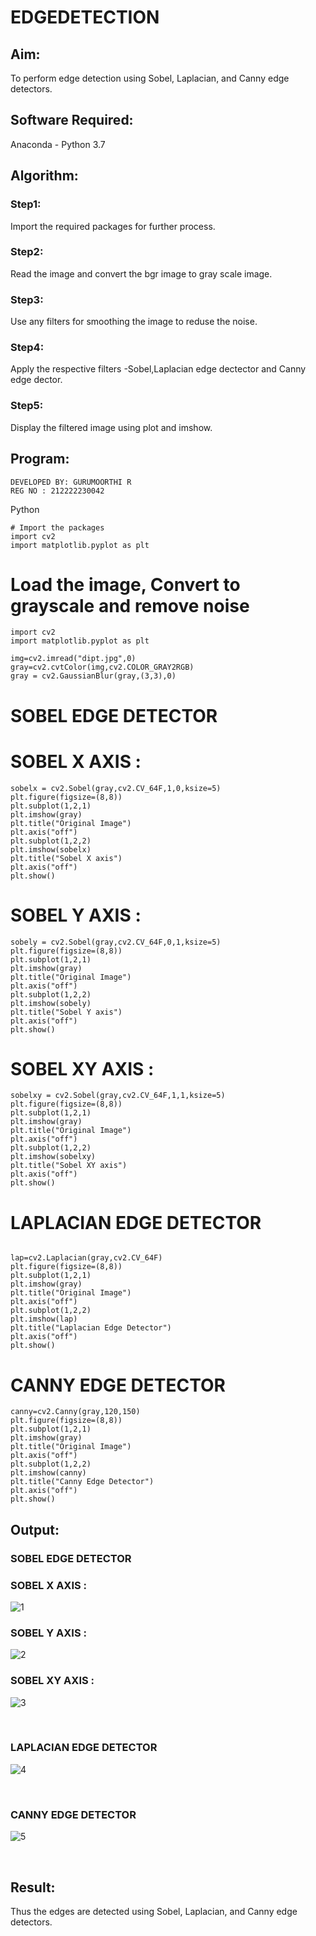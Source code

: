 # EDGEDETECTION

## Aim:
To perform edge detection using Sobel, Laplacian, and Canny edge detectors.

## Software Required:
Anaconda - Python 3.7

## Algorithm:
### Step1:
Import the required packages for further process.
<br>


### Step2:
Read the image and convert the bgr image to gray scale image.
<br>

### Step3:
Use any filters for smoothing the image to reduse the noise.
<br>

### Step4:
Apply the respective filters -Sobel,Laplacian edge dectector and Canny edge dector.
<br>

### Step5:
Display the filtered image using plot and imshow.
<br>

 
## Program:
```
DEVELOPED BY: GURUMOORTHI R
REG NO : 212222230042
```

 Python
```
# Import the packages
import cv2
import matplotlib.pyplot as plt
```

# Load the image, Convert to grayscale and remove noise
```
import cv2
import matplotlib.pyplot as plt

img=cv2.imread("dipt.jpg",0)
gray=cv2.cvtColor(img,cv2.COLOR_GRAY2RGB)
gray = cv2.GaussianBlur(gray,(3,3),0)
```

# SOBEL EDGE DETECTOR
# SOBEL X AXIS :
``` 
sobelx = cv2.Sobel(gray,cv2.CV_64F,1,0,ksize=5)
plt.figure(figsize=(8,8))
plt.subplot(1,2,1)
plt.imshow(gray)
plt.title("Original Image")
plt.axis("off")
plt.subplot(1,2,2)
plt.imshow(sobelx)
plt.title("Sobel X axis")
plt.axis("off")
plt.show()
```
# SOBEL Y AXIS :
```
sobely = cv2.Sobel(gray,cv2.CV_64F,0,1,ksize=5)
plt.figure(figsize=(8,8))
plt.subplot(1,2,1)
plt.imshow(gray)
plt.title("Original Image")
plt.axis("off")
plt.subplot(1,2,2)
plt.imshow(sobely)
plt.title("Sobel Y axis")
plt.axis("off")
plt.show()
```
# SOBEL XY AXIS :
```
sobelxy = cv2.Sobel(gray,cv2.CV_64F,1,1,ksize=5)
plt.figure(figsize=(8,8))
plt.subplot(1,2,1)
plt.imshow(gray)
plt.title("Original Image")
plt.axis("off")
plt.subplot(1,2,2)
plt.imshow(sobelxy)
plt.title("Sobel XY axis")
plt.axis("off")
plt.show()
```


# LAPLACIAN EDGE DETECTOR
```

lap=cv2.Laplacian(gray,cv2.CV_64F)
plt.figure(figsize=(8,8))
plt.subplot(1,2,1)
plt.imshow(gray)
plt.title("Original Image")
plt.axis("off")
plt.subplot(1,2,2)
plt.imshow(lap)
plt.title("Laplacian Edge Detector")
plt.axis("off")
plt.show()
```



# CANNY EDGE DETECTOR

```
canny=cv2.Canny(gray,120,150)
plt.figure(figsize=(8,8))
plt.subplot(1,2,1)
plt.imshow(gray)
plt.title("Original Image")
plt.axis("off")
plt.subplot(1,2,2)
plt.imshow(canny)
plt.title("Canny Edge Detector")
plt.axis("off")
plt.show()
```



## Output:
### SOBEL EDGE DETECTOR
###  SOBEL X AXIS :

![1](https://github.com/gururamu08/EDGEDETECTION/assets/118707009/aeb6f344-5281-4deb-94a4-b50fe98ec99a)


###  SOBEL Y AXIS :

![2](https://github.com/gururamu08/EDGEDETECTION/assets/118707009/c65c2bf2-7aaf-4ed9-893a-265a8bb10a41)


###  SOBEL XY AXIS :

![3](https://github.com/gururamu08/EDGEDETECTION/assets/118707009/53f5032e-ea5a-4243-897b-fb991115e5db)

<br>


### LAPLACIAN EDGE DETECTOR

![4](https://github.com/gururamu08/EDGEDETECTION/assets/118707009/fc091f48-1f3a-4da6-8f2c-573cdd9c00d1)

<br>


### CANNY EDGE DETECTOR

![5](https://github.com/gururamu08/EDGEDETECTION/assets/118707009/7729be3a-ede8-4123-8b75-1aa3084a9c32)

<br>

## Result:
Thus the edges are detected using Sobel, Laplacian, and Canny edge detectors.
